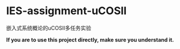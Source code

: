 # IES-assignment-uCOSII
嵌入式系统概论的uCOSII多任务实验

**If you are to use this project directly, make sure you understand it.**
